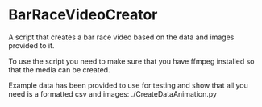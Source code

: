 # BarRaceVideoCreator
A script that creates a bar race video based on the data and images provided to it.

To use the script you need to make sure that you have ffmpeg installed so that the media can be created.

Example data has been provided to use for testing and show that all you need is a formatted csv and images:
./CreateDataAnimation.py <pathToData> <videoPath> <videoType> <title> <dpi> <fps> <length in seconds>

In the case of the example data you might run something like the following:
./CreateDataAnimation.py ./ExampleData ./ TikTok Colleges 144 120 60

The script works by building both a frame generator and an animator. The frame generator creates a plot of the bars for a frame and the animator puts the frames together into a video. Additionally I have included a script for splitting video.

